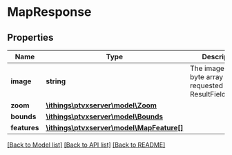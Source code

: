 # MapResponse

## Properties
Name | Type | Description | Notes
------------ | ------------- | ------------- | -------------
**image** | **string** | The image as a byte array if requested by ResultFields.image. | [optional] 
**zoom** | [**\ithings\ptvxserver\model\Zoom**](Zoom.md) |  | 
**bounds** | [**\ithings\ptvxserver\model\Bounds**](Bounds.md) |  | 
**features** | [**\ithings\ptvxserver\model\MapFeature[]**](MapFeature.md) |  | [optional] 

[[Back to Model list]](../../README.md#documentation-for-models) [[Back to API list]](../../README.md#documentation-for-api-endpoints) [[Back to README]](../../README.md)

